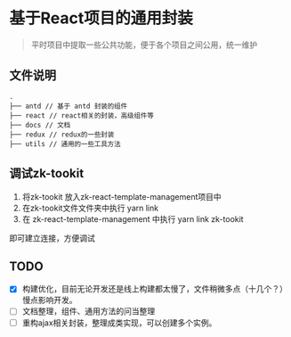 # 基于React项目的通用封装
> 平时项目中提取一些公共功能，便于各个项目之间公用，统一维护

## 文件说明
```
.
├── antd // 基于 antd 封装的组件
├── react // react相关的封装，高级组件等
├── docs // 文档
├── redux // redux的一些封装
├── utils // 通用的一些工具方法

```

## 调试zk-tookit

1. 将zk-tookit 放入zk-react-template-management项目中
1. 在zk-tookit文件文件夹中执行 yarn link
1. 在 zk-react-template-management 中执行 yarn link zk-tookit

即可建立连接，方便调试

## TODO
- [x] 构建优化，目前无论开发还是线上构建都太慢了，文件稍微多点（十几个？）慢点影响开发。
- [ ] 文档整理，组件、通用方法的问当整理
- [ ] 重构ajax相关封装，整理成类实现，可以创建多个实例。